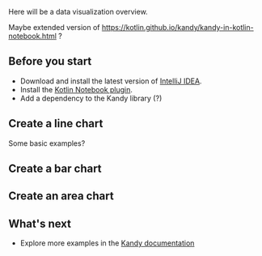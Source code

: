 [//]: # (title: Data visualization in Kotlin notebook with Kandy)

Here will be a data visualization overview.

Maybe extended version of https://kotlin.github.io/kandy/kandy-in-kotlin-notebook.html ?

## Before you start

* Download and install the latest version of [IntelliJ IDEA](https://www.jetbrains.com/idea/download/index.html).
* Install the [Kotlin Notebook plugin](https://plugins.jetbrains.com/plugin/16340-kotlin-notebook).
* Add a dependency to the Kandy library (?)

## Create a line chart

Some basic examples?

## Create a bar chart

## Create an area chart

## What's next

* Explore more examples in the [Kandy documentation](https://kotlin.github.io/kandy/examples.html)